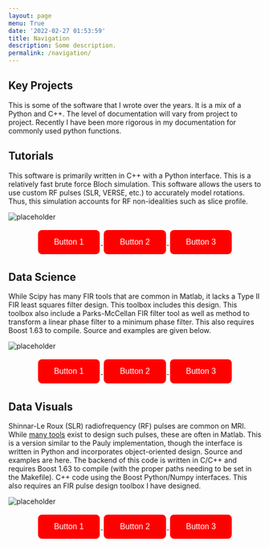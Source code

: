 ```yaml
---
layout: page
menu: True
date: '2022-02-27 01:53:59'
title: Navigation
description: Some description.
permalink: /navigation/
---
```


## Key Projects


This is some of the software that I wrote over the years.  It is a mix of a Python and C++.  The level of documentation will vary from project to project.  Recently I have been more rigorous in my documentation for commonly used python functions.


<h2>Tutorials</h2>

This software is primarily written in C++ with a Python interface.  This is a relatively fast brute force Bloch simulation.  This software allows the users to use custom RF pulses (SLR, VERSE, etc.) to accurately model rotations.  Thus, this simulation accounts for RF non-idealities such as slice profile.


![placeholder](https://pbs.twimg.com/media/Fupd4xVWYAEtxLn?format=jpg&name=large "Large example image")


<div style="text-align:center;">
  <a href="https://example.com">
    <button class="myButton red">Button 1</button>
  </a>
  <a href="https://example.com">
    <button class="myButton red">Button 2</button>
  </a>
  <a href="https://example.com">
    <button class="myButton red">Button 3</button>
  </a>
</div>

<h2>Data Science</h2>

While Scipy has many FIR tools that are common in Matlab, it lacks a Type II FIR least squares filter design.  This toolbox includes this design.  This toolbox also include a Parks-McCellan FIR filter tool as well as method to transform a linear phase filter to a minimum phase filter.  This also requires Boost 1.63 to compile.  Source and examples are given below.

![placeholder](https://pbs.twimg.com/media/FUEsmqeXsAEyxtS?format=jpg&name=900x900 "Large example image")


<div style="text-align:center;">
  <a href="https://example.com">
    <button class="myButton red">Button 1</button>
  </a>
  <a href="https://example.com">
    <button class="myButton red">Button 2</button>
  </a>
  <a href="https://example.com">
    <button class="myButton red">Button 3</button>
  </a>
</div>

<h2>Data Visuals</h2>

Shinnar-Le Roux (SLR) radiofrequency (RF) pulses are common on MRI.  While [many tools](http://rsl.stanford.edu/research/software.html) exist to design such pulses, these are often in Matlab.  This is a version similar to the Pauly implementation, though the interface is written in Python and incorporates object-oriented design.  Source and examples are here. The backend of this code is written in C/C++ and requires Boost 1.63 to compile (with the proper paths needing to be set in the Makefile).  C++ code using the Boost Python/Numpy interfaces.  This also requires an FIR pulse design toolbox I have designed.

![placeholder](https://pbs.twimg.com/media/FnkZDcBWQAE1fqS?format=jpg&name=900x900 "Large example image")


<div style="text-align:center;">
  <a href="https://example.com">
    <button class="myButton red">Button 1</button>
  </a>
  <a href="https://example.com">
    <button class="myButton red">Button 2</button>
  </a>
  <a href="https://example.com">
    <button class="myButton red">Button 3</button>
  </a>
</div>

<style>
  .myButton {
    background-color: red;
    border: none;
    color: white;
    padding: 15px 32px;
    text-align: center;
    text-decoration: none;
    display: inline-block;
    font-size: 16px;
    margin: 4px 2px;
    cursor: pointer;
    border-radius: 8px;
  }
</style>



